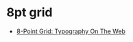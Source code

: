 # 8pt grid

- [8-Point Grid: Typography On The Web](https://medium.freecodecamp.org/8-point-grid-typography-on-the-web-be5dc97db6bc)
